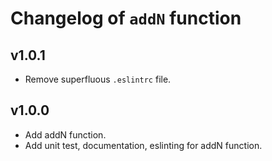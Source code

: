 # Changelog of `addN` function

## v1.0.1
- Remove superfluous `.eslintrc` file.

## v1.0.0
- Add addN function.
- Add unit test, documentation, eslinting for addN function.
